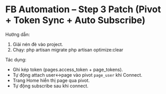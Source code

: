 # FB Automation – Step 3 Patch (Pivot + Token Sync + Auto Subscribe)

Hướng dẫn:
1) Giải nén đè vào project.
2) Chạy:
   php artisan migrate
   php artisan optimize:clear

Tác dụng:
- Ghi kép token (pages.access_token + page_tokens).
- Tự động attach user<->page vào pivot `page_user` khi Connect.
- Trang Home hiển thị page qua pivot.
- Tự động subscribe sau khi connect.
